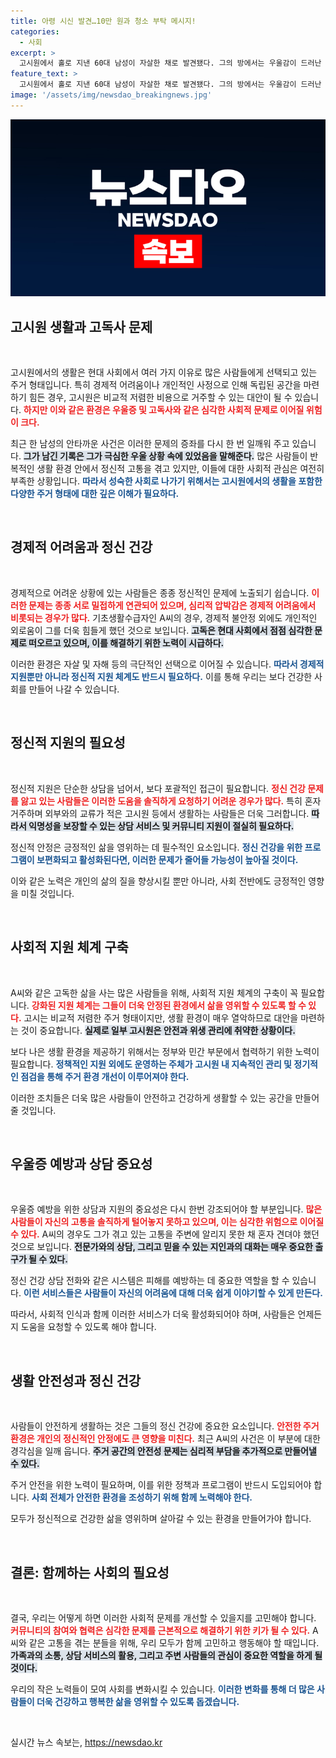 ```yaml
---
title: 아령 시신 발견…10만 원과 청소 부탁 메시지!
categories:
  - 사회
excerpt: >
  고시원에서 홀로 지낸 60대 남성이 자살한 채로 발견됐다. 그의 방에서는 우울감이 드러난 메모와 함께 10만 원이 발견되어 안타까움을 더한다. 이 사건은 현대 사회의 외로운 고통을 상징적으로 보여준다.
feature_text: >
  고시원에서 홀로 지낸 60대 남성이 자살한 채로 발견됐다. 그의 방에서는 우울감이 드러난 메모와 함께 10만 원이 발견되어 안타까움을 더한다. 이 사건은 현대 사회의 외로운 고통을 상징적으로 보여준다.
image: '/assets/img/newsdao_breakingnews.jpg'
---
```


<p><img src="/assets/img/newsdao_breakingnews.jpg" alt="bookingtag 속보" /></p>

<h2 data-ke-size="size26">고시원 생활과 고독사 문제</h2>

<p data-ke-size="size16">&nbsp;</p>

<p>고시원에서의 생활은 현대 사회에서 여러 가지 이유로 많은 사람들에게 선택되고 있는 주거 형태입니다. 특히 경제적 어려움이나 개인적인 사정으로 인해 독립된 공간을 마련하기 힘든 경우, 고시원은 비교적 저렴한 비용으로 거주할 수 있는 대안이 될 수 있습니다. <b><span style="color: #ee2323;">하지만 이와 같은 환경은 우울증 및 고독사와 같은 심각한 사회적 문제로 이어질 위험이 크다.</span></b> </p>

<p>최근 한 남성의 안타까운 사건은 이러한 문제의 증좌를 다시 한 번 일깨워 주고 있습니다. <b><span style="background-color: #21538527;">그가 남긴 기록은 그가 극심한 우울 상황 속에 있었음을 말해준다.</span></b> 많은 사람들이 반복적인 생활 환경 안에서 정신적 고통을 겪고 있지만, 이들에 대한 사회적 관심은 여전히 부족한 상황입니다. <b><span style="color: #1a5490;">따라서 성숙한 사회로 나가기 위해서는 고시원에서의 생활을 포함한 다양한 주거 형태에 대한 깊은 이해가 필요하다.</span></b> </p>

<p data-ke-size="size16">&nbsp;</p>

<h2 data-ke-size="size26">경제적 어려움과 정신 건강</h2>

<p data-ke-size="size16">&nbsp;</p>

<p>경제적으로 어려운 상황에 있는 사람들은 종종 정신적인 문제에 노출되기 쉽습니다. <b><span style="color: #ee2323;">이러한 문제는 종종 서로 밀접하게 연관되어 있으며, 심리적 압박감은 경제적 어려움에서 비롯되는 경우가 많다.</span></b> 기초생활수급자인 A씨의 경우, 경제적 불안정 외에도 개인적인 외로움이 그를 더욱 힘들게 했던 것으로 보입니다. <b><span style="background-color: #21538527;">고독은 현대 사회에서 점점 심각한 문제로 떠오르고 있으며, 이를 해결하기 위한 노력이 시급하다.</span></b> </p>

<p>이러한 환경은 자살 및 자해 등의 극단적인 선택으로 이어질 수 있습니다. <b><span style="color: #1a5490;">따라서 경제적 지원뿐만 아니라 정신적 지원 체계도 반드시 필요하다.</span></b> 이를 통해 우리는 보다 건강한 사회를 만들어 나갈 수 있습니다.</p>

<p data-ke-size="size16">&nbsp;</p>

<h2 data-ke-size="size26">정신적 지원의 필요성</h2>

<p data-ke-size="size16">&nbsp;</p>

<p>정신적 지원은 단순한 상담을 넘어서, 보다 포괄적인 접근이 필요합니다. <b><span style="color: #ee2323;">정신 건강 문제를 앓고 있는 사람들은 이러한 도움을 솔직하게 요청하기 어려운 경우가 많다.</span></b> 특히 혼자 거주하며 외부와의 교류가 적은 고시원 등에서 생활하는 사람들은 더욱 그러합니다. <b><span style="background-color: #21538527;">따라서 익명성을 보장할 수 있는 상담 서비스 및 커뮤니티 지원이 절실히 필요하다.</span></b></p>

<p>정신적 안정은 긍정적인 삶을 영위하는 데 필수적인 요소입니다. <b><span style="color: #1a5490;">정신 건강을 위한 프로그램이 보편화되고 활성화된다면, 이러한 문제가 줄어들 가능성이 높아질 것이다.</span></b> </p>

<p>이와 같은 노력은 개인의 삶의 질을 향상시킬 뿐만 아니라, 사회 전반에도 긍정적인 영향을 미칠 것입니다.</p>

<p data-ke-size="size16">&nbsp;</p>

<h2 data-ke-size="size26">사회적 지원 체계 구축</h2>

<p data-ke-size="size16">&nbsp;</p>

<p>A씨와 같은 고독한 삶을 사는 많은 사람들을 위해, 사회적 지원 체계의 구축이 꼭 필요합니다. <b><span style="color: #ee2323;">강화된 지원 체계는 그들이 더욱 안정된 환경에서 삶을 영위할 수 있도록 할 수 있다.</span></b> 고시는 비교적 저렴한 주거 형태이지만, 생활 환경이 매우 열악하므로 대안을 마련하는 것이 중요합니다. <b><span style="background-color: #21538527;">실제로 일부 고시원은 안전과 위생 관리에 취약한 상황이다.</span></b></p>

<p>보다 나은 생활 환경을 제공하기 위해서는 정부와 민간 부문에서 협력하기 위한 노력이 필요합니다. <b><span style="color: #1a5490;">정책적인 지원 외에도 운영하는 주체가 고시원 내 지속적인 관리 및 정기적인 점검을 통해 주거 환경 개선이 이루어져야 한다.</span></b> </p>

<p>이러한 조치들은 더욱 많은 사람들이 안전하고 건강하게 생활할 수 있는 공간을 만들어 줄 것입니다.</p>

<p data-ke-size="size16">&nbsp;</p>

<h2 data-ke-size="size26">우울증 예방과 상담 중요성</h2>

<p data-ke-size="size16">&nbsp;</p>

<p>우울증 예방을 위한 상담과 지원의 중요성은 다시 한번 강조되어야 할 부분입니다. <b><span style="color: #ee2323;">많은 사람들이 자신의 고통을 솔직하게 털어놓지 못하고 있으며, 이는 심각한 위험으로 이어질 수 있다.</span></b> A씨의 경우도 그가 겪고 있는 고통을 주변에 알리지 못한 채 혼자 견뎌야 했던 것으로 보입니다. <b><span style="background-color: #21538527;">전문가와의 상담, 그리고 믿을 수 있는 지인과의 대화는 매우 중요한 출구가 될 수 있다.</span></b></p>

<p>정신 건강 상담 전화와 같은 시스템은 피해를 예방하는 데 중요한 역할을 할 수 있습니다. <b><span style="color: #1a5490;">이런 서비스들은 사람들이 자신의 어려움에 대해 더욱 쉽게 이야기할 수 있게 만든다.</span></b> </p>

<p>따라서, 사회적 인식과 함께 이러한 서비스가 더욱 활성화되어야 하며, 사람들은 언제든지 도움을 요청할 수 있도록 해야 합니다.</p>

<p data-ke-size="size16">&nbsp;</p>

<h2 data-ke-size="size26">생활 안전성과 정신 건강</h2>

<p data-ke-size="size16">&nbsp;</p>

<p>사람들이 안전하게 생활하는 것은 그들의 정신 건강에 중요한 요소입니다. <b><span style="color: #ee2323;">안전한 주거 환경은 개인의 정신적인 안정에도 큰 영향을 미친다.</span></b> 최근 A씨의 사건은 이 부분에 대한 경각심을 일깨 웁니다. <b><span style="background-color: #21538527;">주거 공간의 안전성 문제는 심리적 부담을 추가적으로 만들어낼 수 있다.</span></b></p>

<p>주거 안전을 위한 노력이 필요하며, 이를 위한 정책과 프로그램이 반드시 도입되어야 합니다. <b><span style="color: #1a5490;">사회 전체가 안전한 환경을 조성하기 위해 함께 노력해야 한다.</span></b> </p>

<p>모두가 정신적으로 건강한 삶을 영위하며 살아갈 수 있는 환경을 만들어가야 합니다.</p>

<p data-ke-size="size16">&nbsp;</p>

<h2 data-ke-size="size26">결론: 함께하는 사회의 필요성</h2>

<p data-ke-size="size16">&nbsp;</p>

<p>결국, 우리는 어떻게 하면 이러한 사회적 문제를 개선할 수 있을지를 고민해야 합니다. <b><span style="color: #ee2323;">커뮤니티의 참여와 협력은 심각한 문제를 근본적으로 해결하기 위한 키가 될 수 있다.</span></b> A씨와 같은 고통을 겪는 분들을 위해, 우리 모두가 함께 고민하고 행동해야 할 때입니다. <b><span style="background-color: #21538527;">가족과의 소통, 상담 서비스의 활용, 그리고 주변 사람들의 관심이 중요한 역할을 하게 될 것이다.</span></b></p>

<p>우리의 작은 노력들이 모여 사회를 변화시킬 수 있습니다. <b><span style="color: #1a5490;">이러한 변화를 통해 더 많은 사람들이 더욱 건강하고 행복한 삶을 영위할 수 있도록 돕겠습니다.</span></b> </p>

<p data-ke-size="size16">&nbsp;</p>
실시간 뉴스 속보는, <a href="https://newsdao.kr" rel="dofollow">https://newsdao.kr</a>



